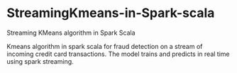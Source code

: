 # StreamingKmeans-in-Spark-scala
Streaming KMeans algorithm in Spark Scala

Kmeans algorithm in spark scala for fraud detection on a stream of incoming credit card transactions. The model trains and predicts in real time using spark streaming.
